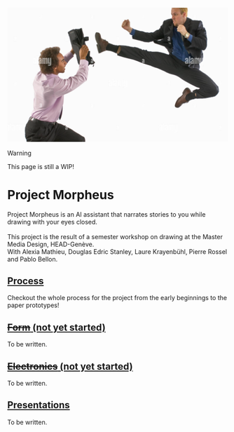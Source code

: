 ![Two Business People Fighting](/misc/two-business-people-fighting.png)

> [!WARNING]  
> This page is still a WIP!


# Project Morpheus
Project Morpheus is an AI assistant that narrates stories to you while drawing with your eyes closed.
<br>
<br>
This project is the result of a semester workshop on drawing at the Master Media Design, HEAD-Genève.
<br>
With Alexia Mathieu, Douglas Edric Stanley, Laure Krayenbühl, Pierre Rossel and Pablo Bellon.


## [**Process**](/process/)
Checkout the whole process for the project from the early beginnings to the paper prototypes!

## [~~**Form**~~ (not yet started)](/form/)
To be written.

## [~~**Electronics**~~ (not yet started)](/electronics/)
To be written.

## [**Presentations**](/presentations/)
To be written.
